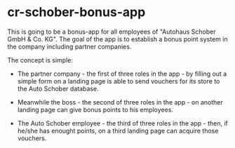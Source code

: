 # cr-schober-bonus-app

This is going to be a bonus-app for all employees of "Autohaus Schober GmbH & Co. KG".
The goal of the app is to establish a bonus point system in the company including partner companies.

The concept is simple:

- The partner company - the first of three roles in the app - by filling out a simple form on a landing page is able to send vouchers for its store to the Auto Schober database.

- Meanwhile the boss - the second of three roles in the app - on another landing page can give bonus points to his employees.

- The Auto Schober employee - the third of three roles in the app - then, if he/she has enought points, on a third landing page can acquire those vouchers.
